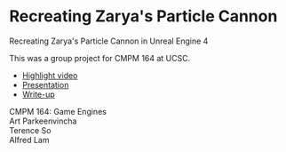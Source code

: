 # Recreating Zarya's Particle Cannon
Recreating Zarya's Particle Cannon in Unreal Engine 4

This was a group project for CMPM 164 at UCSC.
* [Highlight video]()
* [Presentation](https://docs.google.com/presentation/d/1F0CD9VEqHWkyAHfro_BKBA2dhp05WoP4ZNDg4FniMwQ/edit?usp=sharing)
* [Write-up](https://github.com/artpark/ZaryaParticleCannon/blob/master/Writeup.pdf)

CMPM 164: Game Engines  
Art Parkeenvincha  
Terence So  
Alfred Lam  
